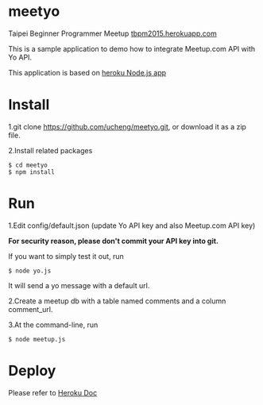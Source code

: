 # meetyo

Taipei Beginner Programmer Meetup [tbpm2015.herokuapp.com](http://tbpm2015.herokuapp.com)  

This is a sample application to demo how to integrate Meetup.com API with Yo API.

This application is based on [heroku Node.js app](https://github.com/heroku/node-js-getting-started.git)

# Install
1.git clone https://github.com/ucheng/meetyo.git, or download it as a zip file.    

2.Install related packages  
```
$ cd meetyo  
$ npm install  
```

# Run
1.Edit config/default.json  (update Yo API key and also Meetup.com API key)  

**For security reason, please don't commit your API key into git.**  

If you want to simply test it out, run  
```
$ node yo.js
```
It will send a yo message with a default url.  

2.Create a meetup db with a table named comments and a column comment_url.  

3.At the command-line, run  
```
$ node meetup.js
```

# Deploy
Please refer to [Heroku Doc](https://devcenter.heroku.com/articles/getting-started-with-nodejs#introduction)
